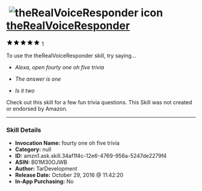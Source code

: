 # &nbsp;<img src="skill_icon" alt="theRealVoiceResponder icon" width="36"> [theRealVoiceResponder](http://alexa.amazon.com/#skills/amzn1.ask.skill.34af1f4c-12e6-4769-956a-5247de2279f4)
![5 stars](../../images/ic_star_black_18dp_1x.png)![5 stars](../../images/ic_star_black_18dp_1x.png)![5 stars](../../images/ic_star_black_18dp_1x.png)![5 stars](../../images/ic_star_black_18dp_1x.png)![5 stars](../../images/ic_star_black_18dp_1x.png) 1

To use the theRealVoiceResponder skill, try saying...

* *Alexa, open fourty one oh five trivia*

* *The answer is one*

* *Is it two*

Check out this skill for a few fun trivia questions. This Skill was not created or endorsed by Amazon.

***

### Skill Details

* **Invocation Name:** fourty one oh five trivia
* **Category:** null
* **ID:** amzn1.ask.skill.34af1f4c-12e6-4769-956a-5247de2279f4
* **ASIN:** B01M30OJWB
* **Author:** TarDevelopment
* **Release Date:** October 29, 2016 @ 11:42:20
* **In-App Purchasing:** No
